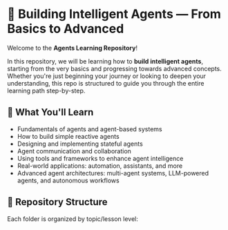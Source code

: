 # 🧠 Building Intelligent Agents — From Basics to Advanced

Welcome to the **Agents Learning Repository**!

In this repository, we will be learning how to **build intelligent agents**, starting from the very basics and progressing towards advanced concepts. Whether you're just beginning your journey or looking to deepen your understanding, this repo is structured to guide you through the entire learning path step-by-step.

## 🚀 What You'll Learn

- Fundamentals of agents and agent-based systems
- How to build simple reactive agents
- Designing and implementing stateful agents
- Agent communication and collaboration
- Using tools and frameworks to enhance agent intelligence
- Real-world applications: automation, assistants, and more
- Advanced agent architectures: multi-agent systems, LLM-powered agents, and autonomous workflows

## 📁 Repository Structure

Each folder is organized by topic/lesson level:
